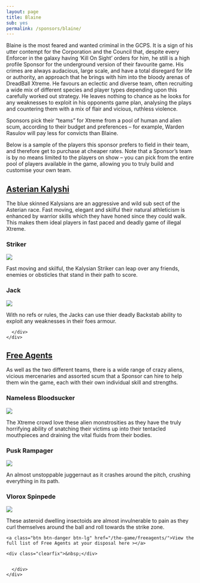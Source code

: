 ```yaml
---
layout: page
title: Blaine
sub: yes
permalink: /sponsors/blaine/
---
```


<!-- for each faction -->

Blaine is the most feared and wanted criminal in the GCPS. It is a sign of his utter contempt for the Corporation and the Council that, despite every Enforcer in the galaxy having  ‘Kill On Sight’ orders for him, he still is a high profile Sponsor for the underground version of their favourite game.  His crimes are always audacious, large scale, and have a total disregard for life or authority, an approach that he brings with him into the bloody arenas of DreadBall Xtreme.
He favours an eclectic and diverse team, often recruiting a wide mix of different species and player types depending upon this carefully worked out strategy. He leaves nothing to chance as he looks for any weaknesses to exploit in his opponents game plan, analysing the plays and countering them with a mix of flair and vicious, ruthless violence.

Sponsors pick their “teams” for Xtreme from a pool of human and alien scum, according to their budget and preferences – for example, Warden Rasulov will pay less for convicts than Blaine.

Below is a sample of the players this sponsor prefers to field in their team, and therefore get to purchase at cheaper rates. Note that a Sponsor’s team is by no means limited to the players on show – you can pick from the entire pool of players available in the game, allowing you to truly build and customise your own team.



<div class="panel-group" id="accordion" role="tablist" aria-multiselectable="true">
  <div class="panel panel-default">
    <div class="panel-heading" role="tab" id="headingOne">
      <h2 class="panel-title">
	<a data-toggle="collapse" data-parent="#accordion" href="#collapseOne" aria-expanded="true" aria-controls="collapseOne">
	  Asterian Kalyshi
	</a>
      </h2>
    </div>
    <div id="collapseOne" class="panel-collapse collapse" role="tabpanel" aria-labelledby="headingOne">
      <div class="panel-body">

<!-- for each faction -->

The blue skinned Kalysians are an aggressive and wild sub sect of the Asterian race. Fast moving, elegant and skilful their natural athleticism is enhanced by warrior skills which they have honed since they could walk. This makes them ideal players in fast paced and deadly game of illegal Xtreme.

<!-- Content Row -->
<div class="row">
<div class="col-md-4">
<h3>Striker</h3>
<a href="warden/"><img src="../img/Zee Pirate_color-head.png" class="pull-left img-responsive " /></a>
<p>Fast moving and skilful, the Kalysian Striker can leap over any friends, enemies or obsticles that stand in their path to score. </p>
</div>
<!-- /.col-md-4 -->
 <div class="col-md-4">
<h3>Jack</h3>
<a href="warden/"><img src="../img/Zee Pirate_color-head.png" class="pull-left img-responsive " /></a>
<p>With no refs or rules, the Jacks can use thier deadly Backstab ability to exploit any weaknesses in their foes armour.  </p>
</div>
<!-- /.col-md-4 -->
</div>
<!-- /.row -->

      </div>
    </div>
  </div>
  <div class="panel panel-default">
    <div class="panel-heading" role="tab" id="headingTwo">
      <h2 class="panel-title">
        <a class="collapsed" data-toggle="collapse" data-parent="#accordion" href="#collapseTwo" aria-expanded="false" aria-controls="collapseTwo">
          Free Agents
        </a>
      </h2>
    </div>
    <div id="collapseTwo" class="panel-collapse collapse" role="tabpanel" aria-labelledby="headingTwo">
      <div class="panel-body">

As well as the two different teams, there is a wide range of crazy aliens, vicious mercenaries and assorted scum that a Sponsor can hire to help them win the game, each with their own individual skill and strengths.

<!-- Content Row -->
<div class="row">
<div class="col-md-4">
<h3>Nameless Bloodsucker</h3>
<a href="warden/"><img src="../img/Zee Pirate_color-head.png" class="pull-left img-responsive " /></a>
<p>The Xtreme crowd love these alien monstrosities as they have the truly horrifying ability of snatching their victims up into their tentacled mouthpieces and draining the vital fluids from their bodies.</p>
</div>
<!-- /.col-md-4 -->
 <div class="col-md-4">
<h3>Pusk Rampager</h3>
<a href="warden/"><img src="../img/Zee Pirate_color-head.png" class="pull-left img-responsive " /></a>
<p>An almost unstoppable juggernaut as it crashes around the pitch, crushing everything in its path.   </p>
</div>
<!-- /.col-md-4 -->
<div class="col-md-4">
<h3>Vlorox Spinpede</h3>
<a href="warden/"><img src="../img/Zee Pirate_color-head.png" class="pull-left img-responsive " /></a>
<p>These asteroid dwelling insectoids are almost invulnerable to pain as they curl themselves around the ball and roll towards the strike zone. </p>
</div>
<!-- /.col-md-4 -->
</div>
<!-- /.row -->

	<a class="btn btn-danger btn-lg" href="/the-game/freeagents/">View the full list of Free Agents at your disposal here ></a>

	<div class="clearfix">&nbsp;</div>


      </div>
    </div>
  </div>
</div>
